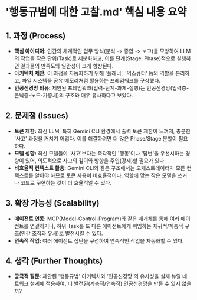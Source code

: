 # '행동규범에 대한 고찰.md' 핵심 내용 요약

## 1. 과정 (Process)
- **핵심 아이디어:** 인간의 체계적인 업무 방식(분석 -> 종합 -> 보고)을 모방하여 LLM의 작업을 작은 단위(Task)로 세분화하고, 이를 단계(Stage, Phase)적으로 실행하면 결과물의 만족도와 일관성이 크게 향상된다.
- **아키텍처 제안:** 이 과정을 자동화하기 위해 '플래너', '익스큐터' 등의 역할을 분리하고, 파일 시스템을 공유 메모리처럼 활용하는 프레임워크를 구상했다.
- **인공신경망 비유:** 제안된 프레임워크(입력-단계-과제-실행)는 인공신경망(입력층-은닉층-노드-가중치)의 구조와 매우 유사하다고 보았다.

## 2. 문제점 (Issues)
- **토큰 제한:** 최신 LLM, 특히 Gemini CLI 환경에서 출력 토큰 제한이 느껴져, 충분한 '사고' 과정을 거치기 어렵다. 이를 해결하려면 더 많은 Phase/Stage 분할이 필요하다.
- **모델 성향:** 최신 모델들이 '사고'보다는 즉각적인 '행동'이나 '답변'을 우선시하는 경향이 있어, 의도적으로 사고의 깊이와 방향을 주입(강제)할 필요가 있다.
- **비효율적 컨텍스트 활용:** Gemini CLI와 같은 구조에서는 오케스트레이터가 모든 컨텍스트를 알아야 하므로 토큰 사용이 비효율적이다. 역할에 맞는 작은 모델을 쓰거나 코드로 구현하는 것이 더 효율적일 수 있다.

## 3. 확장 가능성 (Scalability)
- **에이전트 연동:** MCP(Model-Control-Program)와 같은 매개체를 통해 여러 에이전트를 연결하거나, 하위 Task를 또 다른 에이전트에게 위임하는 재귀적/계층적 구조(인간 조직과 유사)로 발전시킬 수 있다.
- **연속적 작업:** 여러 에이전트 집단을 구성하여 연속적인 작업을 자동화할 수 있다.

## 4. 생각 (Further Thoughts)
- **궁극적 질문:** 제안된 '행동규범' 아키텍처와 '인공신경망'의 유사성을 실제 뉴럴 네트워크 설계에 적용하여, 더 발전된(계층적/연속적) 인공신경망을 만들 수 있지 않을까?

